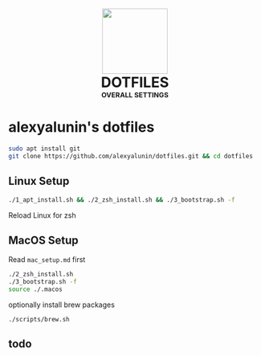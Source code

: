 <h1 align="center">
  <img src="https://img.icons8.com/plasticine/400/000000/more.png" width="130"><br>
  DOTFILES<br>
  <sup><sub><sup><sub>OVERALL SETTINGS</sub></sup></sub></sup>
</h1>


# alexyalunin's dotfiles

```bash
sudo apt install git
git clone https://github.com/alexyalunin/dotfiles.git && cd dotfiles
```

## Linux Setup 

```bash
./1_apt_install.sh && ./2_zsh_install.sh && ./3_bootstrap.sh -f
```
Reload Linux for zsh

## MacOS Setup 
Read `mac_setup.md` first

```bash
./2_zsh_install.sh 
./3_bootstrap.sh -f 
source ./.macos
```
optionally install brew packages
```
./scripts/brew.sh
```

## todo

